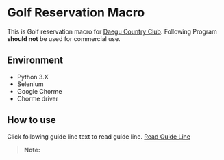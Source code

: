 # Golf Reservation Macro
This is Golf reservation macro for  [Daegu Country Club](https://www.daegucc.co.kr).
Following Program **should not** be used for commercial use.

## Environment

- Python 3.X
- Selenium
- Google Chorme
- Chorme driver

## How to use

Click following guide line text to read guide line.
[Read Guide Line](https://woozlabs.notion.site/CC-0aa8327663d8475cbb5a27b646ae963b)

> **Note:** 
